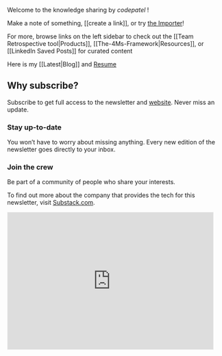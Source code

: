 Welcome to the knowledge sharing by *codepatel* !

Make a note of something, [[create a link]], or try [the Importer](https://help.obsidian.md/Plugins/Importer)!

For more, browse links on the left sidebar to check out the [[Team Retrospective tool|Products]], [[The-4Ms-Framework|Resources]], or [[LinkedIn Saved Posts]] for curated content

Here is my [[Latest|Blog]] and [Resume](https://resume.github.io/?codepatel)
## Why subscribe?

Subscribe to get full access to the newsletter and [website](https://hardiksp.substack.com/archive). Never miss an update.
### Stay up-to-date

You won’t have to worry about missing anything. Every new edition of the newsletter goes directly to your inbox.
### Join the crew

Be part of a community of people who share your interests.

To find out more about the company that provides the tech for this newsletter, visit [Substack.com](https://www.substack.com/).
<iframe src="https://hardiksp.substack.com/embed" width="480" height="320" style="border:1px solid #EEE; background:white;" frameborder="0" scrolling="no"></iframe>
